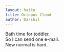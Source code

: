 ```yaml
---
layout: haiku
title: Octopus Cloud
author: Darshil
---
```


Bath time for toddler.<br>
So I can send one e-mail.<br>
New normal is hard.<br>
